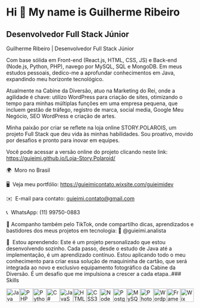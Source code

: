 Hi 👋 My name is Guilherme Ribeiro
==================================

Desenvolvedor Full Stack Júnior
-------------------------------

Guilherme Ribeiro | Desenvolvedor Full Stack Júnior

Com base sólida em Front-end (React.js, HTML, CSS, JS) e Back-end (Node.js, Python, PHP), navego por MySQL, SQL e MongoDB. Em meus estudos pessoais, dedico-me a aprofundar conhecimentos em Java, expandindo meu horizonte tecnológico.

Atualmente na Cabine da Diversão, atuo na Marketing do Rei, onde a agilidade é chave: utilizo WordPress para criação de sites, otimizando o tempo para minhas múltiplas funções em uma empresa pequena, que incluem gestão de tráfego, registro de marca, social media, Google Meu Negócio, SEO WordPress e criação de artes.

Minha paixão por criar se reflete na loja online STORY.POLAROIS, um projeto Full Stack que deu vida às minhas habilidades. Sou proativo, movido por desafios e pronto para inovar em equipes.

Você pode acessar a versão online do projeto clicando neste link: https://guieimi.github.io/Loja-Story.Polaroid/

🌍  Moro no Brasil

🖥️  Veja meu portfólio: https://guieimicontato.wixsite.com/guieimidev

✉️  E-mail para contato: guieimi.contato@gmail.com

📞  WhatsApp: (11) 99750-0883

📲 Acompanho também pelo TikTok, onde compartilho dicas, aprendizados e bastidores dos meus projetos em tecnologia:
🔗 @guieimi.analista

🧠  Estou aprendendo: Este é um projeto personalizado que estou desenvolvendo sozinho. Cada passo, desde o estudo de Java até a implementação, é um aprendizado contínuo. Estou aplicando todo o meu conhecimento para criar essa solução de maquininha de cartão, que será integrada ao novo e exclusivo equipamento fotográfico da Cabine da Diversão. É um desafio que me impulsiona a crescer a cada etapa..### Skills 
<p align="left">
<a href="https://www.oracle.com/java/" target="_blank" rel="noreferrer"><img src="https://raw.githubusercontent.com/danielcranney/readme-generator/main/public/icons/skills/java-colored.svg" width="36" height="36" alt="Java" title="Java"/></a><a href="https://www.php.net/" target="_blank" rel="noreferrer"><img src="https://raw.githubusercontent.com/danielcranney/readme-generator/main/public/icons/skills/php-colored.svg" width="36" height="36" alt="PHP" title="PHP"/></a><a href="https://www.python.org/" target="_blank" rel="noreferrer"><img src="https://raw.githubusercontent.com/danielcranney/readme-generator/main/public/icons/skills/python-colored.svg" width="36" height="36" alt="Python" title="Python"/></a><a href="https://docs.microsoft.com/en-us/dotnet/csharp/" target="_blank" rel="noreferrer"><img src="https://raw.githubusercontent.com/danielcranney/readme-generator/main/public/icons/skills/csharp-colored.svg" width="36" height="36" alt="C#" title="C#"/></a><a href="https://developer.mozilla.org/en-US/docs/Web/JavaScript" target="_blank" rel="noreferrer"><img src="https://raw.githubusercontent.com/danielcranney/readme-generator/main/public/icons/skills/javascript-colored.svg" width="36" height="36" alt="JavaScript" title="JavaScript"/></a><a href="https://developer.mozilla.org/en-US/docs/Glossary/HTML5" target="_blank" rel="noreferrer"><img src="https://raw.githubusercontent.com/danielcranney/readme-generator/main/public/icons/skills/html5-colored.svg" width="36" height="36" alt="HTML5" title="HTML5"/></a><a href="https://www.w3.org/TR/CSS/#css" target="_blank" rel="noreferrer"><img src="https://raw.githubusercontent.com/danielcranney/readme-generator/main/public/icons/skills/css3-colored.svg" width="36" height="36" alt="CSS3" title="CSS3"/></a><a href="https://nodejs.org/en/" target="_blank" rel="noreferrer"><img src="https://raw.githubusercontent.com/danielcranney/readme-generator/main/public/icons/skills/nodejs-colored.svg" width="36" height="36" alt="NodeJS" title="NodeJS"/></a><a href="https://www.postgresql.org/" target="_blank" rel="noreferrer"><img src="https://raw.githubusercontent.com/danielcranney/readme-generator/main/public/icons/skills/postgresql-colored.svg" width="36" height="36" alt="PostgreSQL" title="PostgreSQL"/></a><a href="https://www.mysql.com/" target="_blank" rel="noreferrer"><img src="https://raw.githubusercontent.com/danielcranney/readme-generator/main/public/icons/skills/mysql-colored.svg" width="36" height="36" alt="MySQL" title="MySQL"/></a><a href="https://www.adobe.com/uk/products/photoshop.html" target="_blank" rel="noreferrer"><img src="https://raw.githubusercontent.com/danielcranney/readme-generator/main/public/icons/skills/photoshop-colored.svg" width="36" height="36" alt="Photoshop" title="Photoshop"/></a><a href="https://wordpress.com" target="_blank" rel="noreferrer"><img src="https://raw.githubusercontent.com/danielcranney/readme-generator/main/public/icons/skills/wordpress-colored.svg" width="36" height="36" alt="Wordpress" title="Wordpress"/></a><a href="https://framer.com" target="_blank" rel="noreferrer"><img src="https://raw.githubusercontent.com/danielcranney/readme-generator/main/public/icons/skills/framer-colored.svg" width="36" height="36" alt="Framer" title="Framer"/></a><a href="https://wix.com" target="_blank" rel="noreferrer"><img src="https://raw.githubusercontent.com/danielcranney/readme-generator/main/public/icons/skills/wix-colored.svg" width="36" height="36" alt="Wix" title="Wix"/></a>
                    </p>
                    
